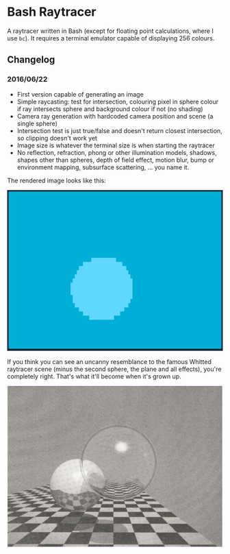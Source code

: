 # Bash Raytracer

A raytracer written in Bash (except for floating point calculations, where I use `bc`). It requires a terminal emulator capable of displaying 256 colours.

## Changelog

### 2016/06/22

* First version capable of generating an image
* Simple raycasting: test for intersection, colouring pixel in sphere colour if ray intersects sphere and background colour if not (no shading)
* Camera ray generation with hardcoded camera position and scene (a single sphere)
* Intersection test is just true/false and doesn't return closest intersection, so clipping doesn't work yet
* Image size is whatever the terminal size is when starting the raytracer
* No reflection, refraction, phong or other illumination models, shadows, shapes other than spheres, depth of field effect, motion blur, bump or environment mapping, subsurface scattering, ... you name it.

The rendered image looks like this:

![rendering1](https://raw.githubusercontent.com/bewuethr/bash-raytracer/master/images/result20160622.jpg)

If you think you can see an uncanny resemblance to the famous Whitted raytracer scene (minus the second sphere, the plane and all effects), you're completely right. That's what it'll become when it's grown up.

![whitted](https://raw.githubusercontent.com/bewuethr/bash-raytracer/master/images/whitted.jpg)
